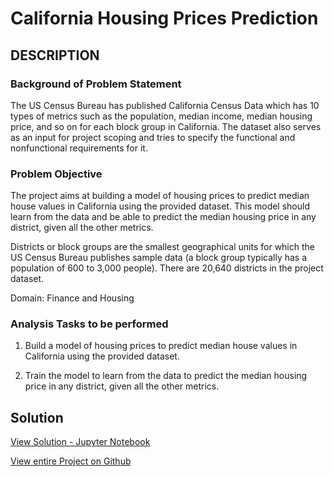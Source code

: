# California Housing Prices Prediction

## DESCRIPTION

### Background of Problem Statement

The US Census Bureau has published California Census Data which has 10 types of metrics such as the population, median income, median housing price, and so on for each block group in California. The dataset also serves as an input for project scoping and tries to specify the functional and nonfunctional requirements for it.

### Problem Objective

The project aims at building a model of housing prices to predict median house values in California using the provided dataset. This model should learn from the data and be able to predict the median housing price in any district, given all the other metrics.

Districts or block groups are the smallest geographical units for which the US Census Bureau
publishes sample data (a block group typically has a population of 600 to 3,000 people). There are 20,640 districts in the project dataset.

Domain: Finance and Housing

### Analysis Tasks to be performed

1. Build a model of housing prices to predict median house values in California using the provided dataset.

2. Train the model to learn from the data to predict the median housing price in any district, given all the other metrics.

## Solution

[View Solution - Jupyter Notebook](https://github.com/lookupinthesky/Purdue-Simplilearn-AI-ML/blob/main/California%20Housing%20Prices/California%20Housing%20Price%20Prediction.ipynb)

[View entire Project on Github](https://github.com/lookupinthesky/Purdue-Simplilearn-AI-ML/tree/main/California%20Housing%20Prices)

